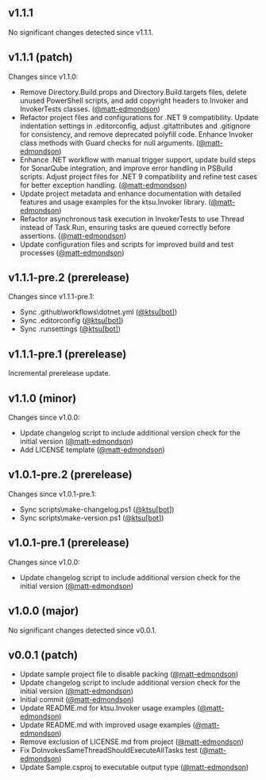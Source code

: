 ## v1.1.1

No significant changes detected since v1.1.1.
## v1.1.1 (patch)

Changes since v1.1.0:

- Remove Directory.Build.props and Directory.Build.targets files, delete unused PowerShell scripts, and add copyright headers to Invoker and InvokerTests classes. ([@matt-edmondson](https://github.com/matt-edmondson))
- Refactor project files and configurations for .NET 9 compatibility. Update indentation settings in .editorconfig, adjust .gitattributes and .gitignore for consistency, and remove deprecated polyfill code. Enhance Invoker class methods with Guard checks for null arguments. ([@matt-edmondson](https://github.com/matt-edmondson))
- Enhance .NET workflow with manual trigger support, update build steps for SonarQube integration, and improve error handling in PSBuild scripts. Adjust project files for .NET 9 compatibility and refine test cases for better exception handling. ([@matt-edmondson](https://github.com/matt-edmondson))
- Update project metadata and enhance documentation with detailed features and usage examples for the ktsu.Invoker library. ([@matt-edmondson](https://github.com/matt-edmondson))
- Refactor asynchronous task execution in InvokerTests to use Thread instead of Task.Run, ensuring tasks are queued correctly before assertions. ([@matt-edmondson](https://github.com/matt-edmondson))
- Update configuration files and scripts for improved build and test processes ([@matt-edmondson](https://github.com/matt-edmondson))
## v1.1.1-pre.2 (prerelease)

Changes since v1.1.1-pre.1:

- Sync .github\workflows\dotnet.yml ([@ktsu[bot]](https://github.com/ktsu[bot]))
- Sync .editorconfig ([@ktsu[bot]](https://github.com/ktsu[bot]))
- Sync .runsettings ([@ktsu[bot]](https://github.com/ktsu[bot]))
## v1.1.1-pre.1 (prerelease)

Incremental prerelease update.
## v1.1.0 (minor)

Changes since v1.0.0:

- Update changelog script to include additional version check for the initial version ([@matt-edmondson](https://github.com/matt-edmondson))
- Add LICENSE template ([@matt-edmondson](https://github.com/matt-edmondson))
## v1.0.1-pre.2 (prerelease)

Changes since v1.0.1-pre.1:

- Sync scripts\make-changelog.ps1 ([@ktsu[bot]](https://github.com/ktsu[bot]))
- Sync scripts\make-version.ps1 ([@ktsu[bot]](https://github.com/ktsu[bot]))
## v1.0.1-pre.1 (prerelease)

Changes since v1.0.0:

- Update changelog script to include additional version check for the initial version ([@matt-edmondson](https://github.com/matt-edmondson))
## v1.0.0 (major)

No significant changes detected since v0.0.1.
## v0.0.1 (patch)

- Update sample project file to disable packing ([@matt-edmondson](https://github.com/matt-edmondson))
- Update changelog script to include additional version check for the initial version ([@matt-edmondson](https://github.com/matt-edmondson))
- Initial commit ([@matt-edmondson](https://github.com/matt-edmondson))
- Update README.md for ktsu.Invoker usage examples ([@matt-edmondson](https://github.com/matt-edmondson))
- Update README.md with improved usage examples ([@matt-edmondson](https://github.com/matt-edmondson))
- Remove exclusion of LICENSE.md from project ([@matt-edmondson](https://github.com/matt-edmondson))
- Fix DoInvokesSameThreadShouldExecuteAllTasks test ([@matt-edmondson](https://github.com/matt-edmondson))
- Update Sample.csproj to executable output type ([@matt-edmondson](https://github.com/matt-edmondson))
